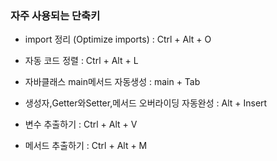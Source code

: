###  자주 사용되는 단축키

- import 정리 (Optimize imports) : Ctrl + Alt + O

- 자동 코드 정렬 : Ctrl + Alt + L

- 자바클래스 main메서드 자동생성 : main + Tab

- 생성자,Getter와Setter,메서드 오버라이딩 자동완성 :	Alt + Insert

- 변수 추출하기 : Ctrl + Alt + V

- 메서드 추출하기 : Ctrl + Alt + M
